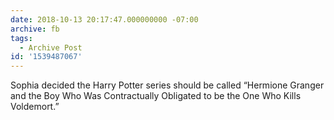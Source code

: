 ```yaml
---
date: 2018-10-13 20:17:47.000000000 -07:00
archive: fb
tags: 
  - Archive Post
id: '1539487067'
---
```


Sophia decided the Harry Potter series should be called “Hermione Granger and the Boy Who Was Contractually Obligated to be the One Who Kills Voldemort.”
